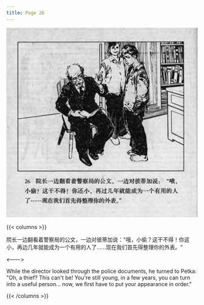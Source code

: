 ```yaml
---
title: Page 26
---
```


![biao page](./../../images/biao/seifert0726_biao_0030_026.jpg)

{{< columns >}}

院长一边翻看着警察局的公文，一边对彼蒂加说："哦，小偷？这干不得！你这小，再边几年就能成为一个有用的人了......现在我们首先得整理你的外表。"

<--->

While the director looked through the police documents, he turned to Petka: "Oh, a thief? This can't be! You're still young, in a few years, you can turn into a useful person... now, we first have to put your appearance in order."

{{< /columns >}}
